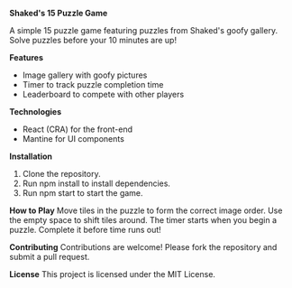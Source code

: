 
**Shaked's 15 Puzzle Game**

A simple 15 puzzle game featuring puzzles from Shaked's goofy gallery. Solve puzzles before your 10 minutes are up!

**Features**
- Image gallery with goofy pictures
- Timer to track puzzle completion time
- Leaderboard to compete with other players

**Technologies**
- React (CRA) for the front-end
- Mantine for UI components

**Installation**
1. Clone the repository.
2. Run npm install to install dependencies.
3. Run npm start to start the game.

**How to Play**
Move tiles in the puzzle to form the correct image order.
Use the empty space to shift tiles around.
The timer starts when you begin a puzzle. Complete it before time runs out!

**Contributing**
Contributions are welcome! Please fork the repository and submit a pull request.

**License**
This project is licensed under the MIT License.
